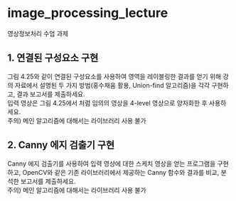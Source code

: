 # image_processing_lecture
영상정보처리 수업 과제

## 1. 연결된 구성요소 구현
그림 4.25와 같이 연결된 구성요소를 사용하여 영역을 레이블링한 결과를 얻기 위해 강의 자료에서 설명된 두 가지 방법(홍수채움 활용, Union-find 알고리즘)을 각각 구현하고, 결과 보고서를 제출하세요.     
입력 영상은 그림 4.25에서 처럼 임의의 영상을 4-level 영상으로 양자화한 후 사용하세요.    
주의) 메인 알고리즘에 대해서는 라이브러리 사용 불가    

## 2.	Canny 에지 검출기 구현
Canny 에지 검출기를 사용하여 입력 영상에 대한 스케치 영상을 얻는 프로그램을 구현하고, OpenCV와 같은 기존 라이브러리에서 제공하는 Canny 함수와 결과를 비교, 분석한 보고서를 제출하세요.     
주의) 메인 알고리즘에 대해서는 라이브러리 사용 불가

 


